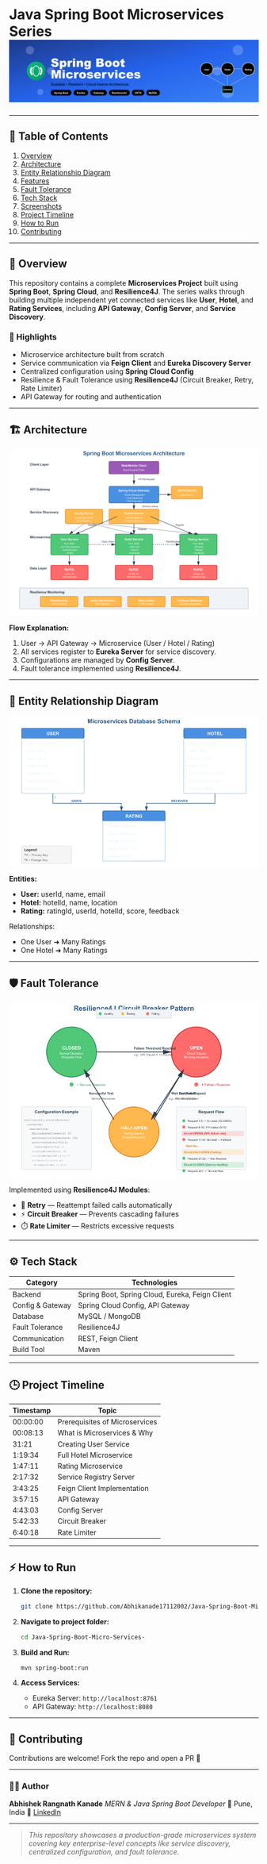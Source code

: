 # Java Spring Boot Microservices Series ![Project Banner](https://github.com/Abhikanade17112002/Java-Spring-Boot-Micro-Services-/blob/main/Resources/project_banner.png)

---

## 🚀 Table of Contents

1. [Overview](#overview)
2. [Architecture](#architecture)
3. [Entity Relationship Diagram](#entity-relationship-diagram)
4. [Features](#features)
5. [Fault Tolerance](#fault-tolerance)
6. [Tech Stack](#tech-stack)
7. [Screenshots](#screenshots)
8. [Project Timeline](#project-timeline)
9. [How to Run](#how-to-run)
10. [Contributing](#contributing)

---

## 🧩 Overview

This repository contains a complete **Microservices Project** built using **Spring Boot**, **Spring Cloud**, and **Resilience4J**. The series walks through building multiple independent yet connected services like **User**, **Hotel**, and **Rating Services**, including **API Gateway**, **Config Server**, and **Service Discovery**.

### 🎯 Highlights

* Microservice architecture built from scratch
* Service communication via **Feign Client** and **Eureka Discovery Server**
* Centralized configuration using **Spring Cloud Config**
* Resilience & Fault Tolerance using **Resilience4J** (Circuit Breaker, Retry, Rate Limiter)
* API Gateway for routing and authentication

---

## 🏗️ Architecture

![Architecture Diagram](https://github.com/Abhikanade17112002/Java-Spring-Boot-Micro-Services-/blob/main/Resources/architecture_flow.png)

**Flow Explanation:**

1. User → API Gateway → Microservice (User / Hotel / Rating)
2. All services register to **Eureka Server** for service discovery.
3. Configurations are managed by **Config Server**.
4. Fault tolerance implemented using **Resilience4J**.

---

## 🧠 Entity Relationship Diagram

![ER Diagram](https://github.com/Abhikanade17112002/Java-Spring-Boot-Micro-Services-/blob/main/Resources/er_diagram.png)

**Entities:**

* **User:** userId, name, email
* **Hotel:** hotelId, name, location
* **Rating:** ratingId, userId, hotelId, score, feedback

Relationships:

* One User ➜ Many Ratings
* One Hotel ➜ Many Ratings

---

## 🛡️ Fault Tolerance

![Fault Tolerance Diagram](https://github.com/Abhikanade17112002/Java-Spring-Boot-Micro-Services-/blob/main/Resources/circuit_breaker_flow.png)

Implemented using **Resilience4J Modules**:

* 🔁 **Retry** — Reattempt failed calls automatically
* ⚡ **Circuit Breaker** — Prevents cascading failures
* ⏱️ **Rate Limiter** — Restricts excessive requests

---

## ⚙️ Tech Stack

| Category         | Technologies                                    |
| ---------------- | ----------------------------------------------- |
| Backend          | Spring Boot, Spring Cloud, Eureka, Feign Client |
| Config & Gateway | Spring Cloud Config, API Gateway                |
| Database         | MySQL / MongoDB                                 |
| Fault Tolerance  | Resilience4J                                    |
| Communication    | REST, Feign Client                              |
| Build Tool       | Maven                                           |

---


## 🕒 Project Timeline

| Timestamp | Topic                          |
| --------- | ------------------------------ |
| 00:00:00  | Prerequisites of Microservices |
| 00:08:13  | What is Microservices & Why    |
| 31:21     | Creating User Service          |
| 1:19:34   | Full Hotel Microservice        |
| 1:47:11   | Rating Microservice            |
| 2:17:32   | Service Registry Server        |
| 3:43:25   | Feign Client Implementation    |
| 3:57:15   | API Gateway                    |
| 4:43:03   | Config Server                  |
| 5:42:33   | Circuit Breaker                |
| 6:40:18   | Rate Limiter                   |

---

## ⚡ How to Run

1. **Clone the repository:**

   ```bash
   git clone https://github.com/Abhikanade17112002/Java-Spring-Boot-Micro-Services-.git
   ```
2. **Navigate to project folder:**

   ```bash
   cd Java-Spring-Boot-Micro-Services-
   ```
3. **Build and Run:**

   ```bash
   mvn spring-boot:run
   ```
4. **Access Services:**

   * Eureka Server: `http://localhost:8761`
   * API Gateway: `http://localhost:8080`

---

## 🤝 Contributing

Contributions are welcome! Fork the repo and open a PR 🚀

---

### 🧑‍💻 Author

**Abhishek Rangnath Kanade**
*MERN & Java Spring Boot Developer*
📍 Pune, India
🔗 [LinkedIn](https://www.linkedin.com/in/abhikanade17112002)

---

> *This repository showcases a production-grade microservices system covering key enterprise-level concepts like service discovery, centralized configuration, and fault tolerance.*
